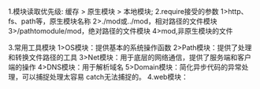 1.模块读取优先级: 缓存 > 原生模块 > 本地模块;
2.require接受的参数
    1>http、fs、path等，原生模块名称
    2>./mod或../mod，相对路径的文件模块
    3>/pathtomodule/mod，绝对路径的文件模块
    4>mod,非原生模块的文件

3.常用工具模块
    1>OS模块：提供基本的系统操作函数
    2>Path模块：提供了处理和转换文件路径的工具
    3>Net模块：用于底层的网络通信，提供了服务端和客户端的操作
    4>DNS模块：用于解析域名
    5>Domain模块：简化异步代码的异常处理，可以捕捉处理太容易 catch无法捕捉的。
4.web模块：
    